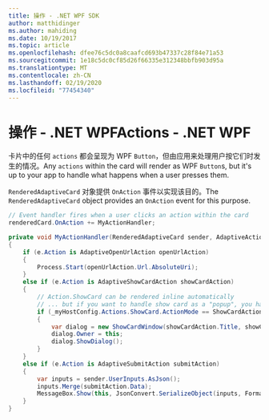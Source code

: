 ```yaml
---
title: 操作 - .NET WPF SDK
author: matthidinger
ms.author: mahiding
ms.date: 10/19/2017
ms.topic: article
ms.openlocfilehash: dfee76c5dc0a8caafcd693b47337c28f84e71a53
ms.sourcegitcommit: 1e18c5dc0cf85d26f66335e312348bbfb903d95a
ms.translationtype: MT
ms.contentlocale: zh-CN
ms.lasthandoff: 02/19/2020
ms.locfileid: "77454340"
---
```

# <a name="actions---net-wpf"></a><span data-ttu-id="9379d-102">操作 - .NET WPF</span><span class="sxs-lookup"><span data-stu-id="9379d-102">Actions - .NET WPF</span></span>

<span data-ttu-id="9379d-103">卡片中的任何 `actions` 都会呈现为 WPF `Button`，但由应用来处理用户按它们时发生的情况。</span><span class="sxs-lookup"><span data-stu-id="9379d-103">Any `actions` within the card will render as WPF `Button`s, but it's up to your app to handle what happens when a user presses them.</span></span> 

<span data-ttu-id="9379d-104">`RenderedAdaptiveCard` 对象提供 `OnAction` 事件以实现该目的。</span><span class="sxs-lookup"><span data-stu-id="9379d-104">The `RenderedAdaptiveCard` object provides an `OnAction` event for this purpose.</span></span>

```csharp
// Event handler fires when a user clicks an action within the card
renderedCard.OnAction += MyActionHandler;

private void MyActionHandler(RenderedAdaptiveCard sender, AdaptiveActionEventArgs e)
{
    if (e.Action is AdaptiveOpenUrlAction openUrlAction)
    {
        Process.Start(openUrlAction.Url.AbsoluteUri);
    }
    else if (e.Action is AdaptiveShowCardAction showCardAction)
    {
        // Action.ShowCard can be rendered inline automatically
        // ... but if you want to handle show card as a "popup", you handle this event
        if (_myHostConfig.Actions.ShowCard.ActionMode == ShowCardActionMode.Popup)
        {
            var dialog = new ShowCardWindow(showCardAction.Title, showCardAction, Resources);
            dialog.Owner = this;
            dialog.ShowDialog();
        }
    }
    else if (e.Action is AdaptiveSubmitAction submitAction)
    {
        var inputs = sender.UserInputs.AsJson();
        inputs.Merge(submitAction.Data);
        MessageBox.Show(this, JsonConvert.SerializeObject(inputs, Formatting.Indented), "SubmitAction");
    }
}
```
